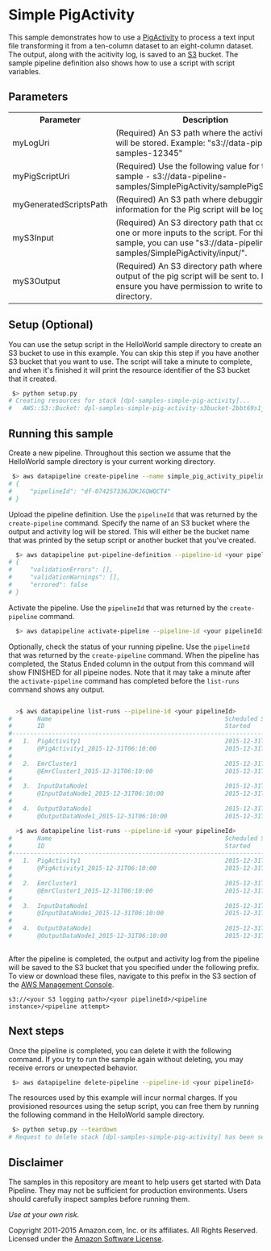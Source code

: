 # Simple PigActivity

This sample demonstrates how to use a [PigActivity](http://docs.aws.amazon.com/datapipeline/latest/DeveloperGuide/dp-object-pigactivity.html) to process a text input file transforming it from a ten-column dataset to an eight-column dataset.  The output, along with
the acitivity log, is saved to an [S3](https://aws.amazon.com/s3/) bucket.  The sample pipeline definition also shows how to use a script with script variables.

## Parameters

<table>
<tr><th>Parameter</th><th>Description</th></tr>
<tr>
<td>myLogUri</td>
<td>
(Required) An S3 path where the activity log will be stored. Example: "s3://data-pipeline-samples-12345"
</td>
</tr>
<tr>
<td>myPigScriptUri</td>
<td>
(Required) Use the following value for this sample - s3://data-pipeline-samples/SimplePigActivity/samplePigScript.pig</td>
</tr>
<tr>
<td>myGeneratedScriptsPath</td>
<td>
(Required) An S3 path where debugging information for the Pig script will be logged.
</td>
</tr>
<tr>
<td>myS3Input</td>
<td>
(Required) An S3 directory path that contains one or more inputs to the script.  For this sample, you can use "s3://data-pipeline-samples/SimplePigActivity/input/".
</td>
</tr>
<tr>
<td>myS3Output</td>
<td>
(Required) An S3 directory path where the output of the pig script will be sent to.  Please ensure you have permission to write to this directory.
</td>
</tr>
</table>

## Setup (Optional)

You can use the setup script in the HelloWorld sample directory to create an S3 bucket to use in
this example. You can skip this step if you have another S3 bucket that you want to use. The script
will take a minute to complete, and when it's finished it will print the resource identifier of the
S3 bucket that it created.

```sh
 $> python setup.py
# Creating resources for stack [dpl-samples-simple-pig-activity]...
#   AWS::S3::Bucket: dpl-samples-simple-pig-activity-s3bucket-2bbt69s1j29c
```

## Running this sample

Create a new pipeline. Throughout this section we assume that the HelloWorld sample directory is
your current working directory.

```sh
 $> aws datapipeline create-pipeline --name simple_pig_activity_pipeline --unique-id simple_pig_activity_pipeline_0001 
# {
#     "pipelineId": "df-074257336JDKJ6QWQCT4"
# }
```

Upload the pipeline definition. Use the `pipelineId` that was returned by the `create-pipeline`
command. Specify the name of an S3 bucket where the output and activity log will be stored. This
will either be the bucket name that was printed by the setup script or another bucket that you've
created.


```sh
  $> aws datapipeline put-pipeline-definition --pipeline-id <your pipelineId> --pipeline-definition file://pig_activity_sample.json --parameter-values myLogUri=<your log uri> myPigScriptUri=s3://data-pipeline-samples/SimplePigActivity/samplePigScript.pig myGeneratedScriptsPath=<your generated scripts path> myS3Input=s3://data-pipeline-samples/SimplePigActivity/input/ myS3Output=<your output path>
# {
#     "validationErrors": [],
#     "validationWarnings": [],
#     "errored": false
# }
```

Activate the pipeline. Use the `pipelineId` that was returned by the `create-pipeline` command.

```sh
  $> aws datapipeline activate-pipeline --pipeline-id <your pipelineId>
```

Optionally, check the status of your running pipeline. Use the `pipelineId` that was returned by the
`create-pipeline` command. When the pipeline has completed, the Status Ended column in the output
from this command will show FINISHED for all pipeine nodes. Note that it may take a minute after the
`activate-pipeline` command has completed before the `list-runs` command shows any output.

```sh

  >$ aws datapipeline list-runs --pipeline-id <your pipelineId>
#       Name                                                Scheduled Start      Status
#       ID                                                  Started              Ended
#---------------------------------------------------------------------------------------------------
#   1.  PigActivity1                                        2015-12-31T06:10:00  WAITING_FOR_RUNNER
#       @PigActivity1_2015-12-31T06:10:00                   2015-12-31T06:10:05
#
#   2.  EmrCluster1                                         2015-12-31T06:10:00  CREATING
#       @EmrCluster1_2015-12-31T06:10:00                    2015-12-31T06:10:07
#
#   3.  InputDataNode1                                      2015-12-31T06:10:00  FINISHED
#       @InputDataNode1_2015-12-31T06:10:00                 2015-12-31T06:10:05  2015-12-31T06:10:05
#
#   4.  OutputDataNode1                                     2015-12-31T06:10:00  WAITING_ON_DEPENDENCIES
#       @OutputDataNode1_2015-12-31T06:10:00                2015-12-31T06:10:05

  >$ aws datapipeline list-runs --pipeline-id <your pipelineId>
#       Name                                                Scheduled Start      Status
#       ID                                                  Started              Ended
#---------------------------------------------------------------------------------------------------
#   1.  PigActivity1                                        2015-12-31T06:10:00  FINISHED
#       @PigActivity1_2015-12-31T06:10:00                   2015-12-31T06:10:05  2015-12-31T06:21:26
#
#   2.  EmrCluster1                                         2015-12-31T06:10:00  FINISHED
#       @EmrCluster1_2015-12-31T06:10:00                    2015-12-31T06:10:07  2015-12-31T06:23:30
#
#   3.  InputDataNode1                                      2015-12-31T06:10:00  FINISHED
#       @InputDataNode1_2015-12-31T06:10:00                 2015-12-31T06:10:05  2015-12-31T06:10:05
#
#   4.  OutputDataNode1                                     2015-12-31T06:10:00  FINISHED
#       @OutputDataNode1_2015-12-31T06:10:00                2015-12-31T06:10:05  2015-12-31T06:21:28
 
```

After the pipeline is completed, the output and activity log from the pipeline will be saved to the S3 bucket that you
specified under the following prefix. To view or download these files, navigate to this prefix in
the S3 section of the [AWS Management Console](https://aws.amazon.com/console/).

    s3://<your S3 logging path>/<your pipelineId>/<pipeline instance>/<pipeline attempt>

## Next steps

Once the pipeline is completed, you can delete it with the following command. If you try to run the
sample again without deleting, you may receive errors or unexpected behavior.

```sh
 $> aws datapipeline delete-pipeline --pipeline-id <your pipelineId>
```

The resources used by this example will incur normal charges. If you provisioned resources using the
setup script, you can free them by running the following command in the HelloWorld sample directory.

```sh
 $> python setup.py --teardown
# Request to delete stack [dpl-samples-simple-pig-activity] has been sent
```


## Disclaimer

The samples in this repository are meant to help users get started with Data Pipeline. They may not
be sufficient for production environments. Users should carefully inspect samples before running
them.

*Use at your own risk.*

Copyright 2011-2015 Amazon.com, Inc. or its affiliates. All Rights Reserved. Licensed under the
[Amazon Software License](http://aws.amazon.com/asl/).

